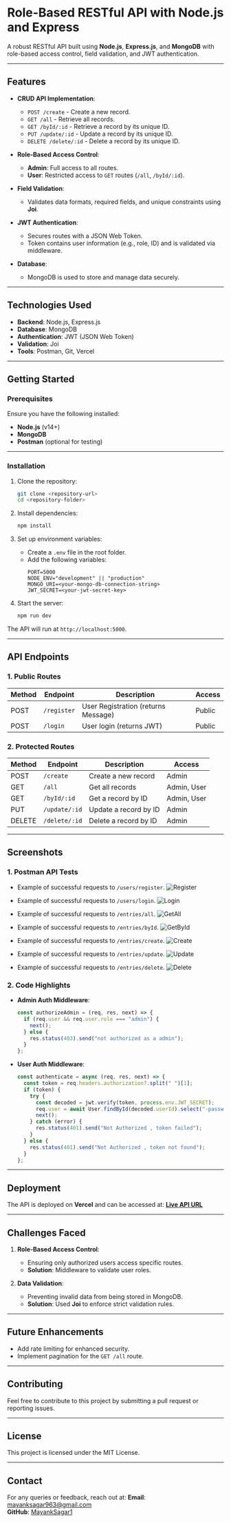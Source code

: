 # **Role-Based RESTful API with Node.js and Express**

A robust RESTful API built using **Node.js**, **Express.js**, and **MongoDB** with role-based access control, field validation, and JWT authentication.

---

## **Features**

- **CRUD API Implementation**:

  - `POST /create` - Create a new record.
  - `GET /all` - Retrieve all records.
  - `GET /byId/:id` - Retrieve a record by its unique ID.
  - `PUT /update/:id` - Update a record by its unique ID.
  - `DELETE /delete/:id` - Delete a record by its unique ID.

- **Role-Based Access Control**:

  - **Admin**: Full access to all routes.
  - **User**: Restricted access to `GET` routes (`/all`, `/byId/:id`).

- **Field Validation**:

  - Validates data formats, required fields, and unique constraints using **Joi**.

- **JWT Authentication**:

  - Secures routes with a JSON Web Token.
  - Token contains user information (e.g., role, ID) and is validated via middleware.

- **Database**:
  - MongoDB is used to store and manage data securely.

---

## **Technologies Used**

- **Backend**: Node.js, Express.js
- **Database**: MongoDB
- **Authentication**: JWT (JSON Web Token)
- **Validation**: Joi
- **Tools**: Postman, Git, Vercel

---

## **Getting Started**

### **Prerequisites**

Ensure you have the following installed:

- **Node.js** (v14+)
- **MongoDB**
- **Postman** (optional for testing)

---

### **Installation**

1. Clone the repository:

   ```bash
   git clone <repository-url>
   cd <repository-folder>
   ```

2. Install dependencies:

   ```bash
   npm install
   ```

3. Set up environment variables:

   - Create a `.env` file in the root folder.
   - Add the following variables:
     ```env
     PORT=5000
     NODE_ENV="development" || "production"
     MONGO_URI=<your-mongo-db-connection-string>
     JWT_SECRET=<your-jwt-secret-key>
     ```

4. Start the server:
   ```bash
   npm run dev
   ```

The API will run at `http://localhost:5000`.

---

## **API Endpoints**

### **1. Public Routes**

| Method | Endpoint    | Description                         | Access |
| ------ | ----------- | ----------------------------------- | ------ |
| POST   | `/register` | User Registration (returns Message) | Public |
| POST   | `/login`    | User login (returns JWT)            | Public |

### **2. Protected Routes**

| Method | Endpoint      | Description           | Access      |
| ------ | ------------- | --------------------- | ----------- |
| POST   | `/create`     | Create a new record   | Admin       |
| GET    | `/all`        | Get all records       | Admin, User |
| GET    | `/byId/:id`   | Get a record by ID    | Admin, User |
| PUT    | `/update/:id` | Update a record by ID | Admin       |
| DELETE | `/delete/:id` | Delete a record by ID | Admin       |

---

## **Screenshots**

### **1. Postman API Tests**

- Example of successful requests to `/users/register`.
  ![Register](images/register.png)

- Example of successful requests to `/users/login`.
  ![Login](images/login.png)

- Example of successful requests to `/entries/all`.
  ![GetAll](images/getAll.png)

- Example of successful requests to `/entries/byId`.
  ![GetById](images/getById.png)

- Example of successful requests to `/entries/create`.
  ![Create](images/create.png)

- Example of successful requests to `/entries/update`.
  ![Update](images/update.png)

- Example of successful requests to `/entries/delete`.
  ![Delete](images/Delete.png)

### **2. Code Highlights**

- **Admin Auth Middleware**:
  ```javascript
  const authorizeAdmin = (req, res, next) => {
    if (req.user && req.user.role === "admin") {
      next();
    } else {
      res.status(403).send("not authorized as a admin");
    }
  };
  ```
- **User Auth Middleware**:

  ```javascript
  const authenticate = async (req, res, next) => {
    const token = req.headers.authorization?.split(" ")[1];
    if (token) {
      try {
        const decoded = jwt.verify(token, process.env.JWT_SECRET);
        req.user = await User.findById(decoded.userId).select("-password");
        next();
      } catch (error) {
        res.status(401).send("Not Authorized , token failed");
      }
    } else {
      res.status(401).send("Not Authorized , token not found");
    }
  };
  ```

---

## **Deployment**

The API is deployed on **Vercel** and can be accessed at:
**[Live API URL](https://your-api.vercel.app)**

---

## **Challenges Faced**

1. **Role-Based Access Control**:

   - Ensuring only authorized users access specific routes.
   - **Solution**: Middleware to validate user roles.

2. **Data Validation**:
   - Preventing invalid data from being stored in MongoDB.
   - **Solution**: Used **Joi** to enforce strict validation rules.

---

## **Future Enhancements**

- Add rate limiting for enhanced security.
- Implement pagination for the `GET /all` route.

---

## **Contributing**

Feel free to contribute to this project by submitting a pull request or reporting issues.

---

## **License**

This project is licensed under the MIT License.

---

## **Contact**

For any queries or feedback, reach out at:
**Email**: mayanksagar963@gmail.com  
**GitHub**: [MayankSagar1](https://github.com/mayanksagar1)
